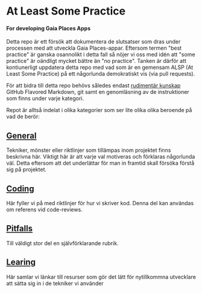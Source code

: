 # At Least Some Practice 
#### For developing Gaia Places Apps

Detta repo är ett försök att dokumentera de slutsatser som dras under processen med att utveckla Gaia Places-appar. Eftersom termen "best practice" är ganska osannolikt i detta fall så nöjer vi oss med idén att "some practice" är oändligt mycket bättre än "no practice". Tanken är därför att kontiunerligt uppdatera detta repo med vad som är en gemensam ALSP (At Least Some Practice) på ett någorlunda demokratiskt vis (via pull requests).

För att bidra till detta repo behövs således endast [rudimentär kunskap](https://github.com/adam-p/markdown-here/wiki/Markdown-Here-Cheatsheet) GitHub Flavored Markdown, git samt en genomläsning av de instruktioner som finns under varje kategori.

Repot är alltså indelat i olika kategorier som ser lite olika olika beroende på vad de berör:

## [General](https://github.com/figursagsmats/ALSP-Gaia-Places-App-Development/blob/master/GENERAL.md)

Tekniker, mönster eller riktlinjer som tillämpas inom projektet finns beskrivna här. Viktigt här är att varje val motiveras och förklaras någorlunda väl. Detta eftersom att det underlättar för man in framtid skall försöka förstå sig på projektet.

## [Coding](https://github.com/figursagsmats/ALSP-Gaia-Places-App-Development/blob/master/CODING.md)

Här fyller vi på med riktlinjer för hur vi skriver kod. Denna del kan användas om referens vid code-reviews.

## [Pitfalls](https://github.com/figursagsmats/ALSP-Gaia-Places-App-Development/blob/master/PITFALLS.md)

Till väldigt stor del en självförklarande rubrik.

## [Learing](https://github.com/figursagsmats/ALSP-Gaia-Places-App-Development/blob/master/LEARNING.md)

Här samlar vi länkar till resurser som gör det lätt för nytillkommna utvecklare att sätta sig in i de tekniker vi använder

